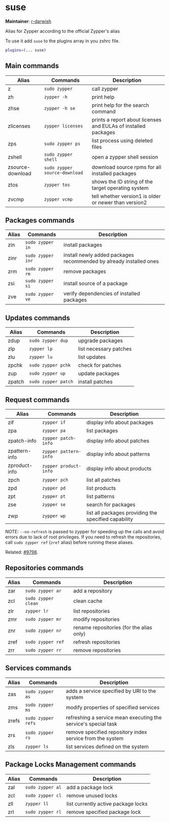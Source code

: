 # suse

**Maintainer**: [r-darwish](https://github.com/r-darwish)

Alias for Zypper according to the official Zypper's alias

To use it add `suse` to the plugins array in you zshrc file.

```zsh
plugins=(... suse)
```

## Main commands

| Alias            | Commands                      | Description                                                    |
| ---------------- | ----------------------------- | -------------------------------------------------------------- |
| z                | `sudo zypper`                 | call zypper                                                    |
| zh               | `zypper -h`                   | print help                                                     |
| zhse             | `zypper -h se`                | print help for the search command                              |
| zlicenses        | `zypper licenses`             | prints a report about licenses and EULAs of installed packages |
| zps              | `sudo zypper ps`              | list process using deleted files                               |
| zshell           | `sudo zypper shell`           | open a zypper shell session                                    |
| zsource-download | `sudo zypper source-download` | download source rpms for all installed packages                |
| ztos             | `zypper tos`                  | shows the ID string of the target operating system             |
| zvcmp            | `zypper vcmp`                 | tell whether version1 is older or newer than version2          |

## Packages commands

| Alias | Commands          | Description                                                        |
| ----- | ----------------- | ------------------------------------------------------------------ |
| zin   | `sudo zypper in`  | install packages                                                   |
| zinr  | `sudo zypper inr` | install newly added packages recommended by already installed ones |
| zrm   | `sudo zypper rm`  | remove packages                                                    |
| zsi   | `sudo zypper si`  | install source of a package                                        |
| zve   | `sudo zypper ve`  | verify dependencies of installed packages                          |

## Updates commands

| Alias  | Commands            | Description            |
| ------ | ------------------- | ---------------------- |
| zdup   | `sudo zypper dup`   | upgrade packages       |
| zlp    | `zypper lp`         | list necessary patches |
| zlu    | `zypper lu`         | list updates           |
| zpchk  | `sudo zypper pchk`  | check for patches      |
| zup    | `sudo zypper up`    | update packages        |
| zpatch | `sudo zypper patch` | install patches        |

## Request commands

| Alias         | Commands                   | Description                                          |
| ------------- | -------------------------- | ---------------------------------------------------- |
| zif           | `zypper if`                | display info about packages                          |
| zpa           | `zypper pa`                | list packages                                        |
| zpatch-info   | `zypper patch-info`        | display info about patches                           |
| zpattern-info | `zypper pattern-info`      | display info about patterns                          |
| zproduct-info | `zypper product-info`      | display info about products                          |
| zpch          | `zypper pch`               | list all patches                                     |
| zpd           | `zypper pd`                | list products                                        |
| zpt           | `zypper pt`                | list patterns                                        |
| zse           | `zypper se`                | search for packages                                  |
| zwp           | `zypper wp`                | list all packages providing the specified capability |

NOTE: `--no-refresh` is passed to zypper for speeding up the calls and avoid errors due to lack
of root privileges. If you need to refresh the repositories, call `sudo zypper ref` (`zref` alias)
before running these aliases.

Related: [#9798](https://github.com/elliotxx/ohmyzsh/pull/9798).

## Repositories commands

| Alias | Commands            | Description                              |
| ----- | ------------------- | ---------------------------------------- |
| zar   | `sudo zypper ar`    | add a repository                         |
| zcl   | `sudo zypper clean` | clean cache                              |
| zlr   | `zypper lr`         | list repositories                        |
| zmr   | `sudo zypper mr`    | modify repositories                      |
| znr   | `sudo zypper nr`    | rename repositories (for the alias only) |
| zref  | `sudo zypper ref`   | refresh repositories                     |
| zrr   | `sudo zypper rr`    | remove repositories                      |

## Services commands
| Alias | Commands           | Description                                                    |
| ----- | ------------------ | -------------------------------------------------------------- |
| zas   | `sudo zypper as`   | adds a service specified by URI to the system                  |
| zms   | `sudo zypper ms`   | modify properties of specified services                        |
| zrefs | `sudo zypper refs` | refreshing a service mean executing the service's special task |
| zrs   | `sudo zypper rs`   | remove specified repository index service from the system      |
| zls   | `zypper ls`        | list services defined on the system                            |

## Package Locks Management commands
| Alias | Commands         | Description                         |
| ----- | ---------------- | ----------------------------------- |
| zal   | `sudo zypper al` | add a package lock                  |
| zcl   | `sudo zypper cl` | remove unused locks                 |
| zll   | `zypper ll`      | list currently active package locks |
| zrl   | `sudo zypper rl` | remove specified package lock       |
